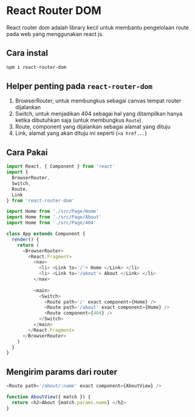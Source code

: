# React Router DOM

React router dom adalah library kecil untuk membantu pengelolaan route pada web yang menggunakan react js.

## Cara instal

```bash
npm i react-router-dom
```
## Helper penting pada `react-router-dom`
1. BrowserRouter, untuk membungkus sebagai canvas tempat router dijalankan
2. Switch, untuk menjadikan 404 sebagai hal yang ditampilkan hanya ketika dibutuhkan saja (untuk membungkus `Route`)
3. Route, component yang dijalankan sebagai alamat yang dituju
4. Link, alamat yang akan dituju ini seperti (`<a href...`)

## Cara Pakai
```javascript
import React, { Component } from 'react'
import {
  BrowserRouter,
  Switch,
  Route,
  Link
} from 'react-router-dom'

import Home from './src/Page/Home'
import Home from './src/Page/About'
import Home from './src/Page/404'

class App extends Component {
  render() {
    return (
      <BrowserRouter>
        <React.Fragment>
          <nav>
            <li> <Link to='/'> Home </Link> </li>
            <li> <Link to='/about'> About </Link> </li>
          </nav>
          
          <main>
            <Switch>
              <Route path='/' exact component={Home} />
              <Route path='/about' exact component={Home} />          
              <Route component={404} />  
            </Switch>
          </main>
        </React.Fragment>
      </BrowserRouter>
    )
  }
}
```

## Mengirim params dari router
```javascript
<Route path='/about/:name' exact component={AboutView} />
```

```javascript
function AboutView({ match }) {
  return <h2>About {match.params.name} </h2>
}
```
```
